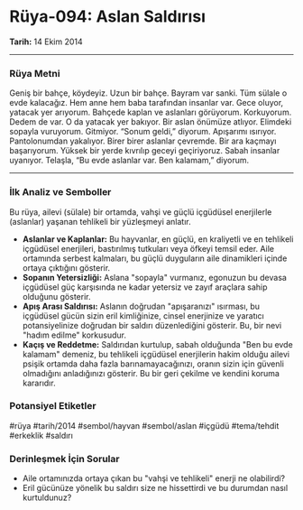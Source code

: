 # Rüya-094: Aslan Saldırısı
**Tarih:** 14 Ekim 2014

---
### Rüya Metni

Geniş bir bahçe, köydeyiz. Uzun bir bahçe. Bayram var sanki. Tüm sülale o evde kalacağız. Hem anne hem baba tarafından insanlar var. Gece oluyor, yatacak yer arıyorum. Bahçede kaplan ve aslanları görüyorum. Korkuyorum. Dedem de var. O da yatacak yer bakıyor. Bir aslan önümüze atlıyor. Elimdeki sopayla vuruyorum. Gitmiyor. “Sonum geldi,” diyorum. Apışarımı ısırıyor. Pantolonumdan yakalıyor. Birer birer aslanlar çevremde. Bir ara kaçmayı başarıyorum. Yüksek bir yerde kıvrılıp geceyi geçiriyoruz. Sabah insanlar uyanıyor. Telaşla, “Bu evde aslanlar var. Ben kalamam,” diyorum.

---
### İlk Analiz ve Semboller

Bu rüya, ailevi (sülale) bir ortamda, vahşi ve güçlü içgüdüsel enerjilerle (aslanlar) yaşanan tehlikeli bir yüzleşmeyi anlatır.

* **Aslanlar ve Kaplanlar:** Bu hayvanlar, en güçlü, en kraliyetli ve en tehlikeli içgüdüsel enerjileri, bastırılmış tutkuları veya öfkeyi temsil eder. Aile ortamında serbest kalmaları, bu güçlü duyguların aile dinamikleri içinde ortaya çıktığını gösterir.
* **Sopanın Yetersizliği:** Aslana "sopayla" vurmanız, egonuzun bu devasa içgüdüsel güç karşısında ne kadar yetersiz ve zayıf araçlara sahip olduğunu gösterir.
* **Apış Arası Saldırısı:** Aslanın doğrudan "apışaranızı" ısırması, bu içgüdüsel gücün sizin eril kimliğinize, cinsel enerjinize ve yaratıcı potansiyelinize doğrudan bir saldırı düzenlediğini gösterir. Bu, bir nevi "hadım edilme" korkusudur.
* **Kaçış ve Reddetme:** Saldırıdan kurtulup, sabah olduğunda "Ben bu evde kalamam" demeniz, bu tehlikeli içgüdüsel enerjilerin hakim olduğu ailevi psişik ortamda daha fazla barınamayacağınızı, oranın sizin için güvenli olmadığını anladığınızı gösterir. Bu bir geri çekilme ve kendini koruma kararıdır.

### Potansiyel Etiketler
#rüya #tarih/2014 #sembol/hayvan #sembol/aslan #içgüdü #tema/tehdit #erkeklik #saldırı

### Derinleşmek İçin Sorular
* Aile ortamınızda ortaya çıkan bu "vahşi ve tehlikeli" enerji ne olabilirdi?
* Eril gücünüze yönelik bu saldırı size ne hissettirdi ve bu durumdan nasıl kurtuldunuz?